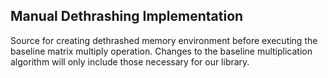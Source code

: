 ## Manual Dethrashing Implementation

Source for creating dethrashed memory environment before executing the baseline matrix multiply operation. Changes to the baseline multiplication algorithm will only include those necessary for our library.

